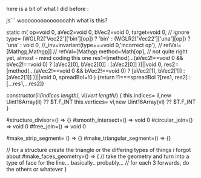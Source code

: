 here is a bit of what I did before :

js```
wooooooooooooooahh what is this?

  static m(
    op=void 0,
    aVec2=void 0,
    bVec2=void 0,
    target=void 0,
    // ignore
    type=
      (WGLR2['Vec22']['bin'][op])
        ? 'bin'
        : (WGLR2['Vec22']['una'][op])
        ? 'una'
        : void 0,
    //_inv=invariant(type===void 0,'incorrect op'),
    // retVal=[Math[op](aVec2[0]),Math[op](aVec2[1])]]
    // retVal=[Math[op](aVec2[1],aVec2[0])
    method=Math[op],
    // not quite right yet, almost - mind coding this one
    res1=[method(...(aVec2!==void 0 && bVec2!==void 0)
      ? [aVec2[0], bVec2[0]]
      : [aVec2[0]]
    )]||void 0,
    res2=[method(...(aVec2!==void 0 && bVec2!==void 0)
      ? [aVec2[1], bVec2[1]]
      : [aVec2[1]]
    )]||void 0,
    spreadBol=!0
  ) {return !1===spreadBol 
    ?[res1, res2] 
    :[...res1,...res2]}

  constructor(il/*indices length*/, vl/*vert length*/) {
    this.indices=  il,new Uint16Array(il) ?? $T.F_INT
    this.vertices= vl,new Uint16Array(vl) ?? $T.F_INT
  }

#structure_divisor=() => {}
  #smooth_intersect=() => void 0
  #circular_join=() => void 0
  #free_join=() =>  void 0


  #make_strip_segment= () => {}
  #make_triangular_segment=() => {}
  
  // for a structure create the triangle or the differing types of things i forgot about
  #make_faces_geometry=() => {
    // take the geometry and turn into a type of face for the line... basically.. probably... 
    // for each 3 forwards, do the others or whatever
  }
```
